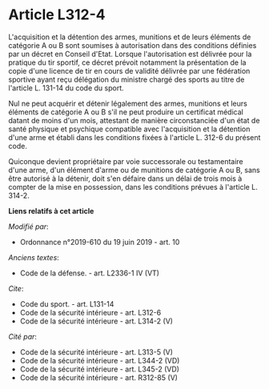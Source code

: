 # Article L312-4

L'acquisition et la détention des armes, munitions et de leurs éléments de catégorie A ou B sont soumises à autorisation dans
des conditions définies par un décret en Conseil d'Etat. Lorsque l'autorisation est délivrée pour la pratique du tir sportif,
ce décret prévoit notamment la présentation de la copie d'une licence de tir en cours de validité délivrée par une fédération
sportive ayant reçu délégation du ministre chargé des sports au titre de l'article L. 131-14 du code du sport.

Nul ne peut acquérir et détenir légalement des armes, munitions et leurs éléments de catégorie A ou B s'il ne peut produire
un certificat médical datant de moins d'un mois, attestant de manière circonstanciée d'un état de santé physique et psychique
compatible avec l'acquisition et la détention d'une arme et établi dans les conditions fixées à l'article L. 312-6 du présent
code.

Quiconque devient propriétaire par voie successorale ou testamentaire d'une arme, d'un élément d'arme ou de munitions de
catégorie A ou B, sans être autorisé à la détenir, doit s'en défaire dans un délai de trois mois à compter de la mise en
possession, dans les conditions prévues à l'article L. 314-2.

**Liens relatifs à cet article**

_Modifié par_:

  - Ordonnance n°2019-610 du 19 juin 2019 - art. 10

_Anciens textes_:

  - Code de la défense. - art. L2336-1 IV (VT)

_Cite_:

  - Code du sport. - art. L131-14
  - Code de la sécurité intérieure - art. L312-6
  - Code de la sécurité intérieure - art. L314-2 (V)

_Cité par_:

  - Code de la sécurité intérieure - art. L313-5 (V)
  - Code de la sécurité intérieure - art. L344-2 (VD)
  - Code de la sécurité intérieure - art. L345-2 (VD)
  - Code de la sécurité intérieure - art. R312-85 (V)

